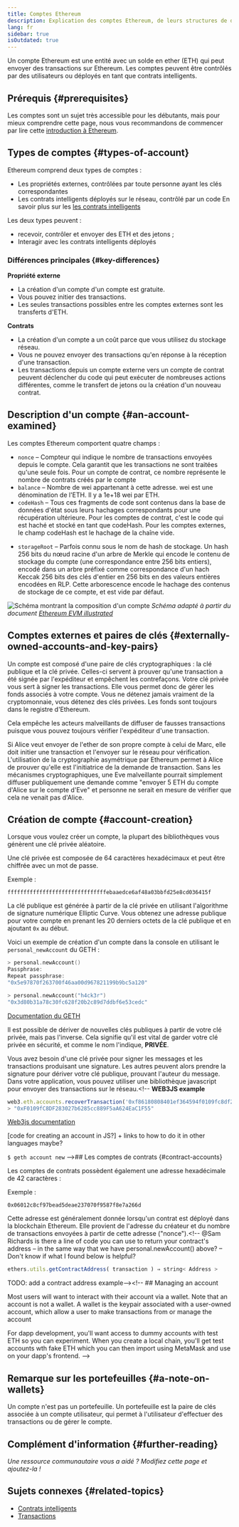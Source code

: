 ```yaml
---
title: Comptes Ethereum
description: Explication des comptes Ethereum, de leurs structures de données et de leur relation avec la cryptographie par paire de clé.
lang: fr
sidebar: true
isOutdated: true
---
```


Un compte Ethereum est une entité avec un solde en ether (ETH) qui peut envoyer des transactions sur Ethereum. Les comptes peuvent être contrôlés par des utilisateurs ou déployés en tant que contrats intelligents.

## Prérequis {#prerequisites}

Les comptes sont un sujet très accessible pour les débutants, mais pour mieux comprendre cette page, nous vous recommandons de commencer par lire cette [introduction à Ethereum](/developers/docs/intro-to-ethereum/).

## Types de comptes {#types-of-account}

Ethereum comprend deux types de comptes :

- Les propriétés externes, contrôlées par toute personne ayant les clés correspondantes
- Les contrats intelligents déployés sur le réseau, contrôlé par un code En savoir plus sur les [ les contrats intelligents](/developers/docs/smart-contracts/)

Les deux types peuvent :

- recevoir, contrôler et envoyer des ETH et des jetons ;
- Interagir avec les contrats intelligents déployés

### Différences principales {#key-differences}

**Propriété externe**

- La création d'un compte d'un compte est gratuite.
- Vous pouvez initier des transactions.
- Les seules transactions possibles entre les comptes externes sont les transferts d'ETH.

**Contrats**

- La création d'un compte a un coût parce que vous utilisez du stockage réseau.
- Vous ne pouvez envoyer des transactions qu'en réponse à la réception d'une transaction.
- Les transactions depuis un compte externe vers un compte de contrat peuvent déclencher du code qui peut exécuter de nombreuses actions différentes, comme le transfert de jetons ou la création d'un nouveau contrat.

## Description d'un compte {#an-account-examined}

Les comptes Ethereum comportent quatre champs :

- `nonce` – Compteur qui indique le nombre de transactions envoyées depuis le compte. Cela garantit que les transactions ne sont traitées qu'une seule fois. Pour un compte de contrat, ce nombre représente le nombre de contrats créés par le compte
- `balance` – Nombre de wei appartenant à cette adresse. wei est une dénomination de l'ETH. Il y a 1e+18 wei par ETH.
- `codeHash` – Tous ces fragments de code sont contenus dans la base de données d'état sous leurs hachages correspondants pour une récupération ultérieure. Pour les comptes de contrat, c'est le code qui est haché et stocké en tant que codeHash. Pour les comptes externes, le champ codeHash est le hachage de la chaîne vide.
<!--this hash refers to the code of this account on the Ethereum virtual machine (EVM). This EVM code gets executed if the account gets a message call. It cannot be changed unlike the other account fields.  -->
- `storageRoot` – Parfois connu sous le nom de hash de stockage. Un hash 256 bits du nœud racine d'un arbre de Merkle qui encode le contenu de stockage du compte (une correspondance entre 256 bits entiers), encodé dans un arbre préfixé comme correspondance d'un hach Keccak 256 bits des clés d'entier en 256 bits en des valeurs entières encodées en RLP. Cette arborescence encode le hachage des contenus de stockage de ce compte, et est vide par défaut.

![Schéma montrant la composition d'un compte](./accounts.png) _Schéma adapté à partir du document [Ethereum EVM illustrated](https://takenobu-hs.github.io/downloads/ethereum_evm_illustrated.pdf)_

## Comptes externes et paires de clés {#externally-owned-accounts-and-key-pairs}

Un compte est composé d'une paire de clés cryptographiques : la clé publique et la clé privée. Celles-ci servent à prouver qu'une transaction a été signée par l'expéditeur et empêchent les contrefaçons. Votre clé privée vous sert à signer les transactions. Elle vous permet donc de gérer les fonds associés à votre compte. Vous ne détenez jamais vraiment de la cryptomonnaie, vous détenez des clés privées. Les fonds sont toujours dans le registre d'Ethereum.

Cela empêche les acteurs malveillants de diffuser de fausses transactions puisque vous pouvez toujours vérifier l'expéditeur d'une transaction.

Si Alice veut envoyer de l'ether de son propre compte à celui de Marc, elle doit initier une transaction et l'envoyer sur le réseau pour vérification. L'utilisation de la cryptographie asymétrique par Ethereum permet à Alice de prouver qu'elle est l'initiatrice de la demande de transaction. Sans les mécanismes cryptographiques, une Eve malveillante pourrait simplement diffuser publiquement une demande comme "envoyer 5 ETH du compte d'Alice sur le compte d'Eve" et personne ne serait en mesure de vérifier que cela ne venait pas d'Alice.

## Création de compte {#account-creation}

Lorsque vous voulez créer un compte, la plupart des bibliothèques vous génèrent une clé privée aléatoire.

Une clé privée est composée de 64 caractères hexadécimaux et peut être chiffrée avec un mot de passe.

Exemple :

`fffffffffffffffffffffffffffffffebaaedce6af48a03bbfd25e8cd036415f`

La clé publique est générée à partir de la clé privée en utilisant l'algorithme de signature numérique Elliptic Curve. Vous obtenez une adresse publique pour votre compte en prenant les 20 derniers octets de la clé publique et en ajoutant `0x` au début.

Voici un exemple de création d'un compte dans la console en utilisant le `personal_newAccount` du GETH :

```go
> personal.newAccount()
Passphrase:
Repeat passphrase:
"0x5e97870f263700f46aa00d967821199b9bc5a120"

> personal.newAccount("h4ck3r")
"0x3d80b31a78c30fc628f20b2c89d7ddbf6e53cedc"
```

[Documentation du GETH](https://geth.ethereum.org/docs)

Il est possible de dériver de nouvelles clés publiques à partir de votre clé privée, mais pas l'inverse. Cela signifie qu'il est vital de garder votre clé privée en sécurité, et comme le nom l'indique, **PRIVÉE**.

Vous avez besoin d'une clé privée pour signer les messages et les transactions produisant une signature. Les autres peuvent alors prendre la signature pour dériver votre clé publique, prouvant l'auteur du message. Dans votre application, vous pouvez utiliser une bibliothèque javascript pour envoyer des transactions sur le réseau.<!-- **WEB3JS example**

```jsx
web3.eth.accounts.recoverTransaction('0xf86180808401ef364594f0109fc8df283027b6285cc889f5aa624eac1f5580801ca031573280d608f75137e33fc14655f097867d691d5c4c44ebe5ae186070ac3d5ea0524410802cdc025034daefcdfa08e7d2ee3f0b9d9ae184b2001fe0aff07603d9');
> "0xF0109fC8DF283027b6285cc889F5aA624EaC1F55"
```

[Web3js documentation](https://web3js.readthedocs.io/)

[code for creating an account in JS?] + links to how to do it in other languages maybe?

`$ geth account new` -->## Les comptes de contrats {#contract-accounts}

Les comptes de contrats possèdent également une adresse hexadécimale de 42 caractères :

Exemple :

`0x06012c8cf97bead5deae237070f9587f8e7a266d`

Cette adresse est généralement donnée lorsqu'un contrat est déployé dans la blockchain Ethereum. Elle provient de l'adresse du créateur et du nombre de transactions envoyées à partir de cette adresse ("nonce").<!-- @Sam Richards is there a line of code you can use to return your contract's address – in the same way that we have personal.newAccount() above? – Don't know if what I found below is helpful?

```jsx
ethers.utils.getContractAddress( transaction ) ⇒ string< Address >
```

TODO: add a contract address example--><!-- ## Managing an account

Most users will want to interact with their account via a wallet. Note that an account is not a wallet. A wallet is the keypair associated with a user-owned account, which allow a user to make transactions from or manage the account

For dapp development, you'll want access to dummy accounts with test ETH so you can experiment. When you create a local chain, you'll get test accounts wth fake ETH which you can then import using MetaMask and use on your dapp's frontend. -->

## Remarque sur les portefeuilles {#a-note-on-wallets}

Un compte n'est pas un portefeuille. Un portefeuille est la paire de clés associée à un compte utilisateur, qui permet à l'utilisateur d'effectuer des transactions ou de gérer le compte.

## Complément d'information {#further-reading}

_Une ressource communautaire vous a aidé ? Modifiez cette page et ajoutez-la !_

## Sujets connexes {#related-topics}

- [Contrats intelligents](/developers/docs/smart-contracts/)
- [Transactions](/developers/docs/transactions/)

